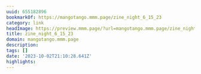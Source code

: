 ```yaml
---
uuid: 655182896
bookmarkOf: https://mangotango.mmm.page/zine_night_6_15_23
category: link
headImage: https://preview.mmm.page/?url=mangotango.mmm.page/zine_night_6_15_23
title: zine_night_6_15_23
domain: mangotango.mmm.page
description:
tags: []
date: '2023-10-02T21:10:28.641Z'
highlights:
---
```




